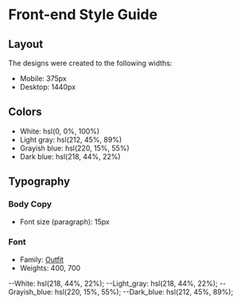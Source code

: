 # Front-end Style Guide

## Layout

The designs were created to the following widths:

- Mobile: 375px
- Desktop: 1440px

## Colors

- White: hsl(0, 0%, 100%)
- Light gray: hsl(212, 45%, 89%)
- Grayish blue: hsl(220, 15%, 55%)
- Dark blue: hsl(218, 44%, 22%)

## Typography

### Body Copy

- Font size (paragraph): 15px

### Font

- Family: [Outfit](https://fonts.google.com/specimen/Outfit)
- Weights: 400, 700

--White: hsl(218, 44%, 22%);
    --Light_gray: hsl(218, 44%, 22%);
    --Grayish_blue: hsl(220, 15%, 55%);
    --Dark_blue: hsl(212, 45%, 89%);